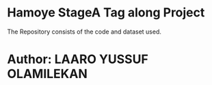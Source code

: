 # Hamoye StageA Tag along Project

The Repository consists of the code and dataset used.

# Author: LAARO YUSSUF OLAMILEKAN
